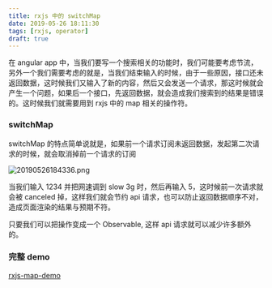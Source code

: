 ```yaml
---
title: rxjs 中的 switchMap
date: 2019-05-26 18:11:30
tags: [rxjs, operator]
draft: true
---
```

在 angular app 中，当我们要写一个搜索相关的功能时，我们可能要考虑节流，另外一个我们需要考虑的就是，当我们结束输入的时候，由于一些原因，接口还未返回数据，这时候我们又输入了新的内容，然后又会发送一个请求，那这时候就会产生一个问题，如果后一个接口，先返回数据，就会造成我们搜索到的结果是错误的。这时候我们就需要用到 rxjs 中的 map 相关的操作符。

### switchMap

switchMap 的特点简单说就是，如果前一个请求订阅未返回数据，发起第二次请求的时候，就会取消掉前一个请求的订阅

![20190526184336.png](https://i.loli.net/2019/05/26/5cea6ddad118638156.png)

当我们输入 1234 并把网速调到 slow 3g 时，然后再输入 5，这时候前一次请求就会被 canceled 掉，这样我们就会节约 api 请求，也可以防止返回数据顺序不对，造成页面渲染的结果与预期不符。

只要我们可以把操作变成一个 Observable, 这样 api 请求就可以减少许多额外的。

### 完整 demo

[rxjs-map-demo](https://github.com/whyour/rxjs-map-demo)